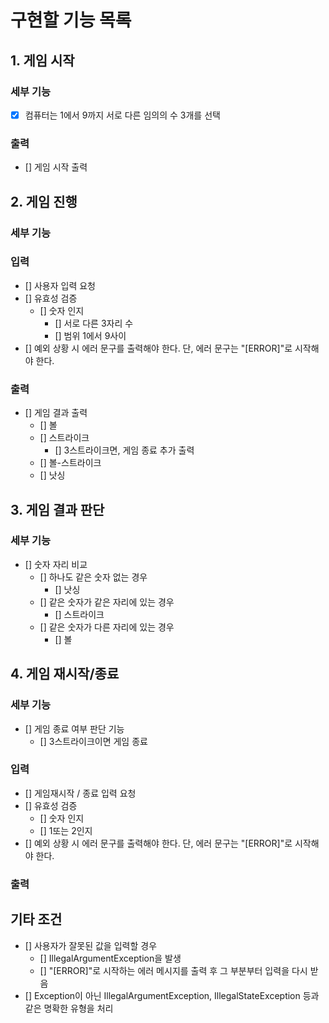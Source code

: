 # 구현할 기능 목록

## 1. 게임 시작
### 세부 기능
- [x] 컴퓨터는 1에서 9까지 서로 다른 임의의 수 3개를 선택
### 출력
- [] 게임 시작 출력


## 2. 게임 진행
### 세부 기능
### 입력
- [] 사용자 입력 요청
- [] 유효성 검증
  - [] 숫자 인지
    - [] 서로 다른 3자리 수
    - [] 범위 1에서 9사이
- [] 예외 상황 시 에러 문구를 출력해야 한다. 단, 에러 문구는 "[ERROR]"로 시작해야 한다.
### 출력
- [] 게임 결과 출력
  - [] 볼
  - [] 스트라이크
    - [] 3스트라이크면, 게임 종료 추가 출력
  - [] 볼-스트라이크
  - [] 낫싱

## 3. 게임 결과 판단
### 세부 기능
- [] 숫자 자리 비교
  - [] 하나도 같은 숫자 없는 경우
    - [] 낫싱
  - [] 같은 숫자가 같은 자리에 있는 경우
    - [] 스트라이크
  - [] 같은 숫자가 다른 자리에 있는 경우
    - [] 볼


## 4. 게임 재시작/종료
### 세부 기능
- [] 게임 종료 여부 판단 기능
  - [] 3스트라이크이면 게임 종료
### 입력
- [] 게임재시작 / 종료 입력 요청
- [] 유효성 검증
  - [] 숫자 인지
  - [] 1또는 2인지
- [] 예외 상황 시 에러 문구를 출력해야 한다. 단, 에러 문구는 "[ERROR]"로 시작해야 한다.
### 출력


## 기타 조건
- [] 사용자가 잘못된 값을 입력할 경우 
  - [] IllegalArgumentException을 발생
  - [] "[ERROR]"로 시작하는 에러 메시지를 출력 후 그 부분부터 입력을 다시 받음
- [] Exception이 아닌 IllegalArgumentException, IllegalStateException 등과 같은 명확한 유형을 처리